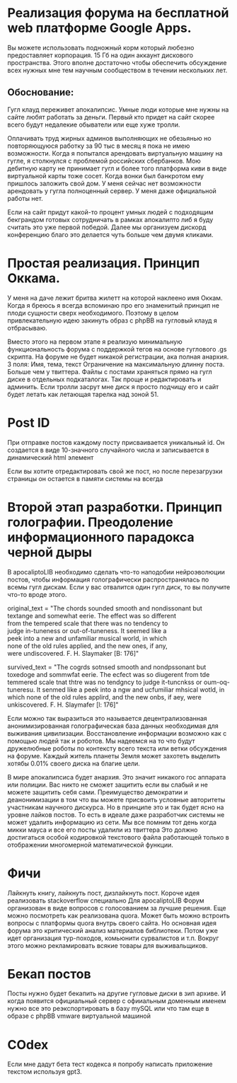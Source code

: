 # Реализация форума на бесплатной web платформе Google Apps.
Вы можете использовать подножный корм который любезно предоставляет корпорация.
15 Гб на один аккаунт дискового пространства.
Этого вполне достаточно чтобы обеспечить обсуждение всех нужных мне тем научным сообществом в течении нескольких лет.

## Обоснование:
Гугл клауд переживет апокалипсис.
Умные люди которые мне нужны на сайте любят работать за деньги.
Первый кто придет на сайт скорее всего будут недалекие обыватели или еще хуже тролли.

Оплачивать труд жирных админов выполняющих не обезьянью но повторяющуюся работку за 90 тыс в месяц я пока не имею возможности. Когда я попытался арендовать виртуальную машину на гугле, я столкнулся с проблемой российских сбербанков. Мою дебитную карту не принимает гугл и более того платформа киви в виде виртуальной карты тоже сосет. Когда вонки был банкротом ему пришлось заложить свой дом.
У меня сейчас нет возможности арендовать у гугла полноценный сервер. 
У меня даже официальной работы нет. 

Если на сайт придут какой-то процент умных людей с подходящим бекграндом готовых сотрудничать в рамках апокалипто либ я буду считать это уже первой победой.
Далее мы организуем дискорд конференцию благо это делается чуть больше чем двумя кликами.


# Простая реализация. Принцип Оккама.
У меня на даче лежит бритва жилетт на которой наклеено имя Оккам. 
Когда я бреюсь я всегда вспоминаю про его знаменитый принцип не плоди сущности сверх необходимого.
Поэтому в целом привлекательную идею закинуть образ с phpBB на гугловый клауд я отбрасываю.

Вместо этого на первом этапе я реализую минимальную функциональность форума с поддержкой тегов на основе 
гуглового .gs скрипта. На форуме не будет никакой регистрации, ака полная анархия.
3 поля: Имя, тема, текст
Ограничение на максимальную длинну поста. Больше чем у твиттера.
Файлы с постами храняться прямо на гугл диске в отдельных подкаталогах. 
Так проще и редактировать и админить.
Если тролли засрут мне диск я просто подчищу его и сайт будет летать как летающая тарелка над зоной 51.

# Post ID
При отправке постов каждому посту присваивается уникальный id. 
Он создается в виде 10-значного случайного числа и записывается в динамический html элемент 

Если вы хотите отредактировать свой же пост, но после перезагрузки страницы он остается в памяти системы на всегда

# Второй этап разработки. Принцип голографии. Преодоление информационного парадокса черной дыры
В apocaliptoLIB необходимо сделать что-то наподобии нейроэволюции постов,
чтобы информация голографически распространялась по всемы гугл дискам.
Если у вас отвалится один гугл диск, то вы получите что-то вроде этого.

original_text = "The chords sounded smooth and nondissonant but \
textange and somewhat eerie. The effect was so different \
from the tempered scale that there was no tendency to \
judge in-tuneness or out-of-tuneness. It seemed like a \
peek into a new and unfamiliar musical world, in which \
none of the old rules applied, and the new ones, if any, \
were undiscovered. F. H. Slaymaker [B: 176]"

survived_text = "The cogrds sotnsed smooth and nondpssonant but toxedoge and sommwfat eerie. The ecfect was so diugerent from tde temmered scale tnat thtre was no tendgncy to judge it-tuncnkss or oum-oq-tuneresu. It senmed like a peek into a ngw and ucfumiliar mhsical wotld, in which none of the old rules applird, and the new onbs, if aey, were unkiscovered. F. H. Slaymafer [l: 176]"

Если можно так выразиться это называется децентрализованная анонимизированная голографическая 
база данных необходимая для выживания цивилизации.
Восстановление информации возможно как с помощью людей так и роботов.
Мы надеемся на то что будут дружелюбные роботы по контексту всего текста или ветки обсуждения на форуме.
Каждый житель планеты Земля может захотеть выделить хотябы 0.01% своего диска на благие цели.

В мире апокалипсиса будет анархия. Это значит никакого гос аппарата или полиции.
Вас никто не сможет защитить если вы слабый и не можете защитить себя сами.
Преимущество демократии и деанонимизации в том что вы можете присвоить условные авторитеты участникам научного дискурса.
Но в принципе это и так будет ясно на уровне лайков постов.
То есть в идеале даже разработчик системы не может удалить информацию из сети.
Мы все помним тот день когда микки мауса и все его посты удалили из твиттера
Это должно достигаться особой кодировкой текстового файла работающей только в отображении многомерной математической функции.

# Фичи
Лайкнуть книгу, лайкнуть пост, дизлайкнуть пост.
Короче идея реализовать stackoverflow специально Для apocaliptoLIB
Форум организован в виде вопросов с голосованием за лучшие решения.
Еще можно посмотреть как реализована quora.
Может быть можно встроить вопросы с платформы quora внутрь своего сайта.
Но основная идея форума это критический анализ материалов библиотеки.
Потом уже идет организация тур-походов, комьюнити сурвалистов и т.п.
Вокруг этого можно рекламировать всякие товары для выживальщиков.

# Бекап постов
Посты нужно будет бекапить на другие гугловые диски в зип архиве. 
И когда появится официальный сервер с офииальным доменным именем 
нужно все это реэкспортировать в базу mySQL или что там еще в образе с phpBB vmware виртуальной машиной

# COdex
Если мне дадут бета тест кодекса я попробу написать приложение текстом используя gpt3.   

